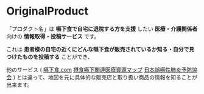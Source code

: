 # OriginalProduct

「プロダクト名」は
**嚥下食で自宅に退院する方を支援** したい
**医療・介護関係者** 向けの
**情報取得・投稿サービス** です。

これは **患者様の自宅の近くにどんな嚥下食が販売されているか知る・自分で見つけたものを投稿する** ことができ、

他のサービス (
[嚥下食.com](https://www.engesyoku.com/)
[摂食嚥下関連医療資源マップ](https://www.swallowing.link/restaurants)
[日本誤嚥性肺炎予防協会](https://j-appa.or.jp/) )
とは違って、地図を元に具体的な販売店と取り扱い商品の情報を知ることが出来ます。
